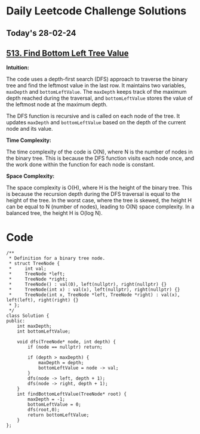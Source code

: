 # Daily Leetcode Challenge Solutions

## Today's 28-02-24 
## [513. Find Bottom Left Tree Value](https://leetcode.com/problems/find-bottom-left-tree-value/description/?envType=daily-question&envId=2024-02-28)

**Intuition:**

The code uses a depth-first search (DFS) approach to traverse the binary tree and find the leftmost value in the last row. It maintains two variables, `maxDepth` and `bottomLeftValue`. The `maxDepth` keeps track of the maximum depth reached during the traversal, and `bottomLeftValue` stores the value of the leftmost node at the maximum depth.

The DFS function is recursive and is called on each node of the tree. It updates `maxDepth` and `bottomLeftValue` based on the depth of the current node and its value.

**Time Complexity:**

The time complexity of the code is O(N), where N is the number of nodes in the binary tree. This is because the DFS function visits each node once, and the work done within the function for each node is constant.

**Space Complexity:**

The space complexity is O(H), where H is the height of the binary tree. This is because the recursion depth during the DFS traversal is equal to the height of the tree. In the worst case, where the tree is skewed, the height H can be equal to N (number of nodes), leading to O(N) space complexity. In a balanced tree, the height H is O(log N).



# Code
```
/**
 * Definition for a binary tree node.
 * struct TreeNode {
 *     int val;
 *     TreeNode *left;
 *     TreeNode *right;
 *     TreeNode() : val(0), left(nullptr), right(nullptr) {}
 *     TreeNode(int x) : val(x), left(nullptr), right(nullptr) {}
 *     TreeNode(int x, TreeNode *left, TreeNode *right) : val(x), left(left), right(right) {}
 * };
 */
class Solution {
public:
    int maxDepth;
    int bottomLeftValue;

    void dfs(TreeNode* node, int depth) {
        if (node == nullptr) return;

        if (depth > maxDepth) {
            maxDepth = depth;
            bottomLeftValue = node -> val;
        }
        dfs(node -> left, depth + 1);
        dfs(node -> right, depth + 1);
    }
    int findBottomLeftValue(TreeNode* root) {
        maxDepth = -1;
        bottomLeftValue = 0;
        dfs(root,0);
        return bottomLeftValue;
    }
};

```
